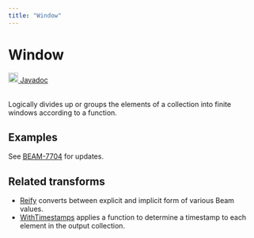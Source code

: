 ```yaml
---
title: "Window"
---
```

<!--
Licensed under the Apache License, Version 2.0 (the "License");
you may not use this file except in compliance with the License.
You may obtain a copy of the License at

http://www.apache.org/licenses/LICENSE-2.0

Unless required by applicable law or agreed to in writing, software
distributed under the License is distributed on an "AS IS" BASIS,
WITHOUT WARRANTIES OR CONDITIONS OF ANY KIND, either express or implied.
See the License for the specific language governing permissions and
limitations under the License.
-->
# Window
<table align="left">
    <a target="_blank" class="button"
        href="https://beam.apache.org/releases/javadoc/current/index.html?org/apache/beam/sdk/transforms/windowing/Window.html">
      <img src="https://beam.apache.org/images/logos/sdks/java.png" width="20px" height="20px"
           alt="Javadoc" />
     Javadoc
    </a>
</table>
<br><br>

Logically divides up or groups the elements of a collection into finite
windows according to a function.

## Examples
See [BEAM-7704](https://issues.apache.org/jira/browse/BEAM-7704) for updates.

## Related transforms
* [Reify](/documentation/transforms/java/elementwise/reify)
  converts between explicit and implicit form of various Beam values.
* [WithTimestamps](/documentation/transforms/java/elementwise/withtimestamps)
  applies a function to determine a timestamp to each element in the output collection.
